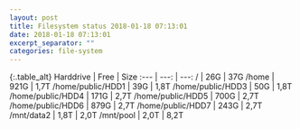 ```yaml
---
layout: post
title: Filesystem status 2018-01-18 07:13:01
date: 2018-01-18 07:13:01
excerpt_separator: ""
categories: file-system
---
```

{:.table_alt}
Harddrive | Free | Size
:--- | ---: | ---:
/ | 26G | 37G
/home | 921G | 1,7T
/home/public/HDD1 | 39G | 1,8T
/home/public/HDD3 | 50G | 1,8T
/home/public/HDD4 | 171G | 2,7T
/home/public/HDD5 | 700G | 2,7T
/home/public/HDD6 | 879G | 2,7T
/home/public/HDD7 | 243G | 2,7T
/mnt/data2 | 1,8T | 2,0T
/mnt/pool | 2,0T | 8,2T
